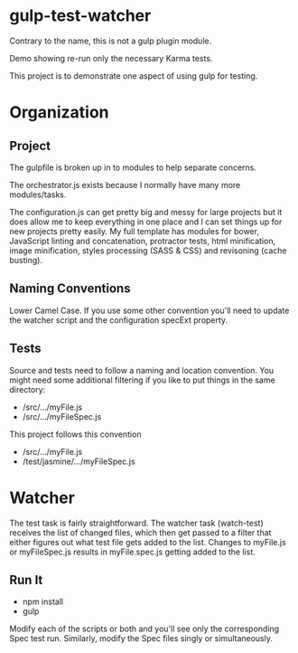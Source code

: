 # gulp-test-watcher
Contrary to the name, this is not a gulp plugin module.

Demo showing re-run only the necessary Karma tests.

This project is to demonstrate one aspect of using gulp for testing.

# Organization
## Project   
The gulpfile is broken up in to modules to help separate concerns. 

The orchestrator.js exists because I normally have many more modules/tasks.

The configuration.js can get pretty big and messy for large projects but it does allow me to keep everything in one place and I can set things up for new projects pretty easily. My full template has modules for bower, JavaScript linting and concatenation, protractor tests, html minification, image minification, styles processing (SASS & CSS) and revisoning (cache busting).

## Naming Conventions
Lower Camel Case. If you use some other convention you'll need to update the watcher script and the configuration specExt property.

## Tests   
Source and tests need to follow a naming and location convention. You might need some additional filtering if you like to put things in the same directory:
- /src/.../myFile.js
- /src/.../myFileSpec.js

This project follows this convention
- /src/.../myFile.js
- /test/jasmine/.../myFileSpec.js
  
# Watcher
The test task is fairly straightforward. The watcher task (watch-test) receives the list of changed files, which then get passed to a filter that either figures out what test file gets added to the list. Changes to myFile.js or myFileSpec.js results in myFile.spec.js getting added to the list.

## Run It
- npm install
- gulp

Modify each of the scripts or both and you'll see only the corresponding Spec test run. Similarly, modify the Spec files singly or simultaneously.